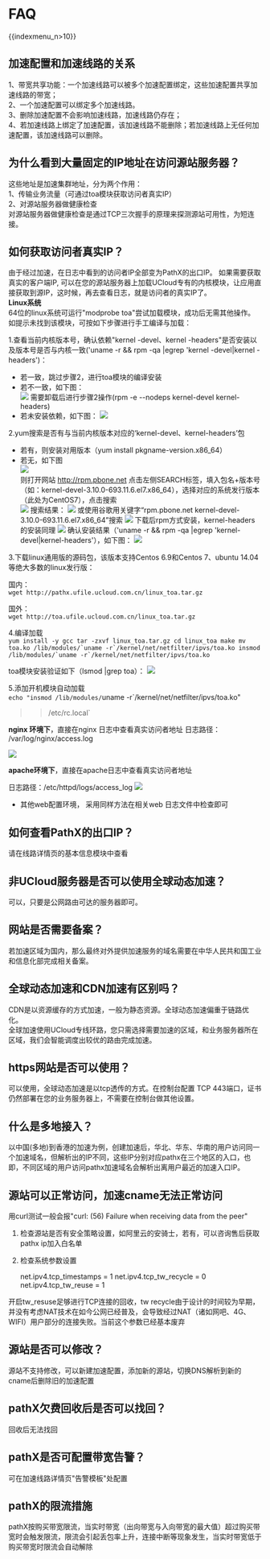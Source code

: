 # FAQ

{{indexmenu_n>10}}

## 加速配置和加速线路的关系

1、带宽共享功能：一个加速线路可以被多个加速配置绑定，这些加速配置共享加速线路的带宽；  
2、一个加速配置可以绑定多个加速线路。  
3、删除加速配置不会影响加速线路，加速线路仍存在；  
4、若加速线路上绑定了加速配置，该加速线路不能删除；若加速线路上无任何加速配置，该加速线路可以删除。  

## 为什么看到大量固定的IP地址在访问源站服务器？

这些地址是加速集群地址，分为两个作用：  
1、传输业务流量（可通过toa模块获取访问者真实IP）  
2、对源站服务器做健康检查  
对源站服务器做健康检查是通过TCP三次握手的原理来探测源站可用性，为短连接。

## 如何获取访问者真实IP？

由于经过加速，在日志中看到的访问者IP全部变为PathX的出口IP。 如果需要获取真实的客户端IP,
可以在您的源站服务器上加载UCloud专有的内核模块，让应用直接获取到源IP，这时候，再去查看日志，就是访问者的真实IP了。  
**Linux系统**  
64位的linux系统可运行"modprobe toa"尝试加载模块，成功后无需其他操作。  
如提示未找到该模块，可按如下步骤进行手工编译与加载：

1.查看当前内核版本号，确认依赖"kernel -devel、kernel -headers"是否安装以及版本号是否与内核一致('uname
-r && rpm -qa |egrep 'kernel -devel|kernel -headers')：  
- 若一致，跳过步骤2，进行toa模块的编译安装  
- 若不一致，如下图：  
![](/images/toa_201810301429.png) 需要卸载后进行步骤2操作(rpm -e
--nodeps kernel-devel kernel-headers)  
- 若未安装依赖，如下图： ![](/network/pathx/toa_201810301432.png)
  
2.yum搜索是否有与当前内核版本对应的‘kernel-devel、kernel-headers’包  
- 若有，则安装对用版本（yum install pkgname-version.x86_64）  
- 若无，如下图  
![](/images/toa_201810301443.png)  
则打开网站 http://rpm.pbone.net 点击左侧SEARCH标签，填入包名+版本号（如：kernel-devel-3.10.0-693.11.6.el7.x86_64），选择对应的系统发行版本（此处为CentOS7），点击搜索  
![](/images/toa_201810301447.png) 搜索结果：
![](/images/toa_201810301449.png) 或使用谷歌用关键字“rpm.pbone.net
kernel-devel-3.10.0-693.11.6.el7.x86_64”搜索
![](/images/toa_201810301450.png) 下载后rpm方式安装，kernel-headers的安装同理
![](/images/toa_201810301452.png) 确认安装结果（'uname -r && rpm -qa
|egrep 'kernel-devel|kernel-headers'），如下图：
![](/images/toa_201810301453.png)

3.下载linux通用版的源码包，该版本支持Centos 6.9和Centos 7、ubuntu
14.04等绝大多数的linux发行版：  

国内：  
`wget http://pathx.ufile.ucloud.com.cn/linux_toa.tar.gz`

国外：  
`wget http://toa.ufile.ucloud.com.cn/linux_toa.tar.gz`

  
4.编译加载  
``yum install -y gcc
tar -zxvf linux_toa.tar.gz
cd linux_toa
make
mv toa.ko /lib/modules/`uname -r`/kernel/net/netfilter/ipvs/toa.ko
insmod /lib/modules/`uname -r`/kernel/net/netfilter/ipvs/toa.ko
`` 

toa模块安装验证如下（lsmod |grep toa）：
![](/images/toa_201810301534.png)

  
5.添加开机模块自动加载  
`echo "insmod /lib/modules/`uname -r`/kernel/net/netfilter/ipvs/toa.ko"
>> /etc/rc.local`

**nginx 环境下**，直接在nginx 日志中查看真实访问者地址 日志路径： /var/log/nginx/access.log

![](/images/nginx_真实地址.png)

**apache环境下**，直接在apache日志中查看真实访问者地址  

日志路径：/etc/httpd/logs/access_log 
![](/network/pathx/apache获取真实地址.png)

  - 其他web配置环境， 采用同样方法在相关web 日志文件中检查即可  

## 如何查看PathX的出口IP？

请在线路详情页的基本信息模块中查看

## 非UCloud服务器是否可以使用全球动态加速？

可以，只要是公网路由可达的服务器即可。

## 网站是否需要备案？

若加速区域为国内，那么最终对外提供加速服务的域名需要在中华人民共和国工业和信息化部完成相关备案。

## 全球动态加速和CDN加速有区别吗？

CDN是以资源缓存的方式加速，一般为静态资源。全球动态加速偏重于链路优化。  
全球加速使用UCloud专线环路，您只需选择需要加速的区域，和业务服务器所在区域，我们会智能调度出较优的路由完成加速。

## https网站是否可以使用？

可以使用，全球动态加速是以tcp透传的方式。在控制台配置 TCP 443端口，证书仍然部署在您的业务服务器上，不需要在控制台做其他设置。

## 什么是多地接入？

以中国(多地)到香港的加速为例，创建加速后，华北、华东、华南的用户访问同一个加速域名，但解析出的IP不同，这些IP分别对应pathx在三个地区的入口，也即，不同区域的用户访问pathx加速域名会解析出离用户最近的加速入口IP。

## 源站可以正常访问，加速cname无法正常访问

用curl测试一般会报"curl: (56) Failure when receiving data from the peer"  
1. 检查源站是否有安全策略设置，如阿里云的安骑士，若有，可以咨询售后获取pathx ip加入白名单  
2. 检查系统参数设置

    net.ipv4.tcp_timestamps = 1
    net.ipv4.tcp_tw_recycle = 0
    net.ipv4.tcp_tw_reuse = 1

开启tw_resuse足够进行TCP连接的回收，tw
recycle由于设计的时间较为早期，并没有考虑NAT技术在如今公网已经普及，会导致经过NAT（诸如网吧、4G、WIFI）用户部分的连接失败。当前这个参数已经基本废弃

## 源站是否可以修改？

源站不支持修改，可以新建加速配置，添加新的源站，切换DNS解析到新的cname后删除旧的加速配置

## pathX欠费回收后是否可以找回？

回收后无法找回

## pathX是否可配置带宽告警？

可在加速线路详情页"告警模板"处配置

## pathX的限流措施

pathX按购买带宽限流，当实时带宽（出向带宽与入向带宽的最大值）超过购买带宽时会触发限流，限流会引起丢包率上升，连接中断等现象发生，当实时带宽低于购买带宽时限流会自动解除
